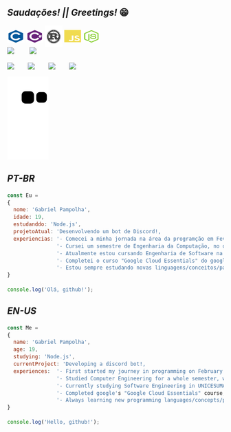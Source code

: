 ## ***Saudações! || Greetings!*** 😁
<div>
  <img align="center" height="30" width="40" src="https://raw.githubusercontent.com/devicons/devicon/master/icons/c/c-plain.svg">
  <img align="center" height="30" width="40" src="https://raw.githubusercontent.com/devicons/devicon/master/icons/csharp/csharp-plain.svg">
  <img align="center" height="50" width="40" src="https://github.com/pampolha/pampolha/blob/main/rusticon.jfif?raw=true">
  <img align="center" height="29" width="40" src="https://raw.githubusercontent.com/devicons/devicon/master/icons/javascript/javascript-plain.svg">
  <img align="center" height="30" width="40" src="https://raw.githubusercontent.com/devicons/devicon/master/icons/nodejs/nodejs-plain.svg">
</div>
<div>
  <img height="160em" src="https://github-readme-stats.vercel.app/api?username=pampolha&show_icons=true&theme=dark&include_all_commits=true&count_private=true"/>
  &emsp;&emsp;
  <img height="160em" src="https://github-readme-stats.vercel.app/api/top-langs/?username=pampolha&layout=compact&langs_count=16&theme=dark"/>
</div>
<div>
  <br>
  <a href="https://twitter.com/pampolhag"><img src="https://img.shields.io/badge/Twitter-black?style=for-the-badge&logo=twitter"></a>
  &emsp;&emsp;<a href="mailto:contato.gabrielpampolha.com"><img src="https://img.shields.io/badge/Gmail-black?style=for-the-badge&logo=gmail"></a>
  &emsp;&emsp;<a href="https://www.instagram.com/gpampolha/"><img src="https://img.shields.io/badge/Instagram-black?style=for-the-badge&logo=instagram"></a>
  &emsp;&emsp;<img src="https://img.shields.io/badge/Discord:-pampolha%238477-black?style=for-the-badge&logo=discord&labelColor=black">  
</div>

![Snake animation](https://github.com/pampolha/pampolha/blob/output/github-contribution-grid-snake.svg)

## *PT-BR*
```js
const Eu =
{
  nome: 'Gabriel Pampolha',
  idade: 19,
  estudanddo: 'Node.js',
  projetoAtual: 'Desenvolvendo um bot de Discord!,
  experiencias: '- Comecei a minha jornada na área da programção em Fevereiro de 2021.\n' +
                '- Cursei um semestre de Engenharia da Computação, no qual aprendi e desenvolvi em C, Python e C#.\n' +
                '- Atualmente estou cursando Engenharia de Software na UNICESUMAR\n' +
                '- Completei o curso "Google Cloud Essentials" do google, e nela aprendi diversos conceitos em cloud engineering e aplicações do Kubernetes.\n' +
                '- Estou sempre estudando novas linguagens/conceitos/paradigmas de programação. Sou autodidata em Rust e Javascript.'            
}

console.log('Olá, github!');
```

## *EN-US*
```js
const Me =
{
  name: 'Gabriel Pampolha',
  age: 19,
  studying: 'Node.js',
  currentProject: 'Developing a discord bot!,
  experiences:  '- First started my journey in programming on February 2021.\n' +
                '- Studied Computer Engineering for a whole semester, where I learned and developed in C, Python and C#.\n' +
                '- Currently studying Software Engineering in UNICESUMAR\n' +
                '- Completed google's "Google Cloud Essentials" course, and learned the essentials of cloud engineering and kubernetes applications.\n' +
                '- Always learning new programming languages/concepts/paradigms. Self-taught in Rust and Javascript.'        
}

console.log('Hello, github!');
```
